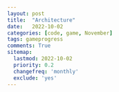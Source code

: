```yaml
---
layout: post
title:  "Architecture"
date:   2022-10-02
categories: [code, game, November]
tags: gameprogress
comments: True
sitemap:
  lastmod: 2022-10-02
  priority: 0.2
  changefreq: 'monthly'
  exclude: 'yes'
---
```

